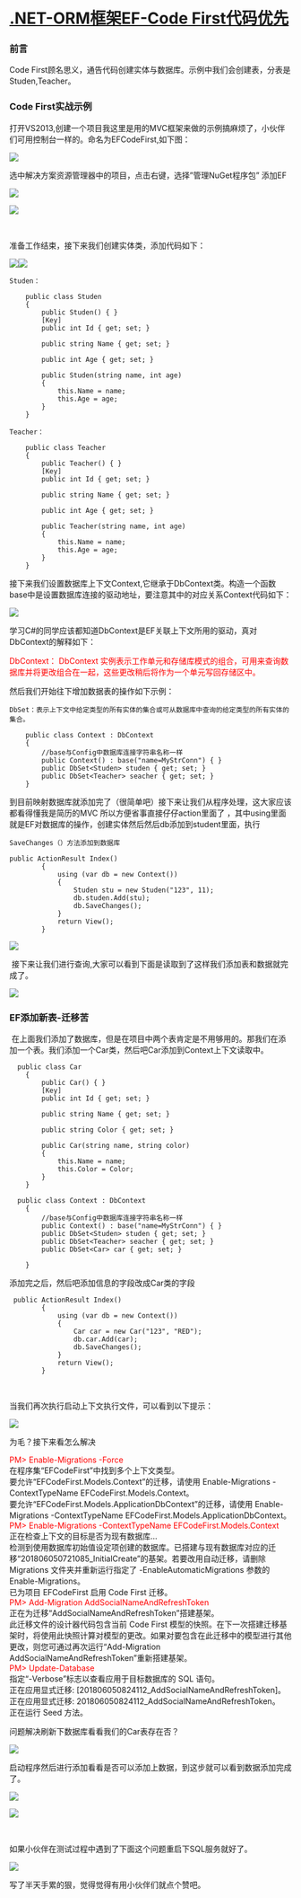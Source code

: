 # [.NET-ORM框架EF-Code First代码优先](https://www.cnblogs.com/SmileIven/p/9140442.html)

<div class="clear">

</div>

<div class="postBody">

<div id="cnblogs_post_body" class="blogpost-body">

### 前言

Code
First顾名思义，通告代码创建实体与数据库。示例中我们会创建表，分表是Studen,Teacher。

### Code First实战示例

打开VS2013,创建一个项目我这里是用的MVC框架来做的示例搞麻烦了，小伙伴们可用控制台一样的。命名为EFCodeFirst,如下图： 

![](https://images2018.cnblogs.com/blog/814205/201806/814205-20180605144729617-205152970.png)

选中解决方案资源管理器中的项目，点击右键，选择”管理NuGet程序包”
添加EF

![](https://images2018.cnblogs.com/blog/814205/201806/814205-20180605145120644-1485962114.png)

![](https://images2018.cnblogs.com/blog/814205/201806/814205-20180605145132435-1669900866.png)

 

准备工作结束，接下来我们创建实体类，添加代码如下：

![](https://images2018.cnblogs.com/blog/814205/201806/814205-20180605145352956-648076945.png)![](https://images2018.cnblogs.com/blog/814205/201806/814205-20180605145406314-137461970.png)

    Studen：

<div class="cnblogs_code">

``` 
    public class Studen
    {
        public Studen() { }
        [Key]
        public int Id { get; set; }

        public string Name { get; set; }

        public int Age { get; set; }

        public Studen(string name, int age)
        {
            this.Name = name;
            this.Age = age;
        }
    }
```

</div>

    Teacher：

<div class="cnblogs_code">

``` 
    public class Teacher
    {
        public Teacher() { }
        [Key]
        public int Id { get; set; }

        public string Name { get; set; }

        public int Age { get; set; }

        public Teacher(string name, int age)
        {
            this.Name = name;
            this.Age = age;
        }
    }
```

</div>

接下来我们设置数据库上下文Context,它继承于DbContext类。构造一个函数base中是设置数据库连接的驱动地址，要注意其中的对应关系Context代码如下：

![](https://images2018.cnblogs.com/blog/814205/201806/814205-20180605150059470-9554394.png)

学习C\#的同学应该都知道DbContext是EF关联上下文所用的驱动，真对DbContext的解释如下：

<span style="color: #ff0000">DbContext： DbContext
实例表示工作单元和存储库模式的组合，可用来查询数据库并将更改组合在一起，这些更改稍后将作为一个单元写回存储区中。</span>

然后我们开始往下增加数据表的操作如下示例：

    DbSet：表示上下文中给定类型的所有实体的集合或可从数据库中查询的给定类型的所有实体的集合。

<div class="cnblogs_code">

``` 
    public class Context : DbContext
    {
        //base与Config中数据库连接字符串名称一样
        public Context() : base("name=MyStrConn") { }
        public DbSet<Studen> studen { get; set; }
        public DbSet<Teacher> seacher { get; set; }
    }
```

</div>

到目前映射数据库就添加完了（很简单吧）接下来让我们从程序处理，这大家应该都看得懂我是简历的MVC 所以方便省事直接仔仔action里面了
，其中using里面就是EF对数据库的操作，创建实体然后然后db添加到student里面，执行

    SaveChanges（）方法添加到数据库

<div class="cnblogs_code">

    public ActionResult Index()
            {
                using (var db = new Context())
                {
                    Studen stu = new Studen("123", 11);
                    db.studen.Add(stu);
                    db.SaveChanges();
                }
                return View();
            }

</div>

![](https://images2018.cnblogs.com/blog/814205/201806/814205-20180605152437896-21784794.png)

 接下来让我们进行查询,大家可以看到下面是读取到了这样我们添加表和数据就完成了。

![](https://images2018.cnblogs.com/blog/814205/201806/814205-20180605152657889-417129440.png)

### EF添加新表-迁移苦

 在上面我们添加了数据库，但是在项目中两个表肯定是不用够用的。那我们在添加一个表。我们添加一个Car类，然后吧Car添加到Context上下文读取中。

<div class="cnblogs_code">

``` 
  public class Car
    {
        public Car() { }
        [Key]
        public int Id { get; set; }

        public string Name { get; set; }

        public string Color { get; set; }

        public Car(string name, string color)
        {
            this.Name = name;
            this.Color = Color;
        }
    }
```

</div>

<div class="cnblogs_code">

``` 
  public class Context : DbContext
    {
        //base与Config中数据库连接字符串名称一样
        public Context() : base("name=MyStrConn") { }
        public DbSet<Studen> studen { get; set; }
        public DbSet<Teacher> seacher { get; set; }
        public DbSet<Car> car { get; set; }

    }
```

</div>

添加完之后，然后吧添加信息的字段改成Car类的字段

<div class="cnblogs_code">

``` 
 public ActionResult Index()
        {
            using (var db = new Context())
            {
                Car car = new Car("123", "RED");
                db.car.Add(car);
                db.SaveChanges();
            }
            return View();
        }
```

</div>

 

当我们再次执行启动上下文执行文件，可以看到以下提示：

![](https://images2018.cnblogs.com/blog/814205/201806/814205-20180605153350998-1257339821.png)

为毛？接下来看怎么解决

<span style="color: #ff0000">PM\> Enable-Migrations -Force</span>  
在程序集“EFCodeFirst”中找到多个上下文类型。  
要允许“EFCodeFirst.Models.Context”的迁移，请使用 Enable-Migrations
-ContextTypeName EFCodeFirst.Models.Context。  
要允许“EFCodeFirst.Models.ApplicationDbContext”的迁移，请使用 Enable-Migrations
-ContextTypeName EFCodeFirst.Models.ApplicationDbContext。  
<span style="color: #ff0000">PM\> Enable-Migrations -ContextTypeName
EFCodeFirst.Models.Context</span>  
正在检查上下文的目标是否为现有数据库...  
检测到使用数据库初始值设定项创建的数据库。已搭建与现有数据库对应的迁移“201806050721085\_InitialCreate”的基架。若要改用自动迁移，请删除
Migrations 文件夹并重新运行指定了 -EnableAutomaticMigrations 参数的
Enable-Migrations。  
已为项目 EFCodeFirst 启用 Code First 迁移。  
<span style="color: #ff0000">PM\> Add-Migration
AddSocialNameAndRefreshToken</span>  
正在为迁移“AddSocialNameAndRefreshToken”搭建基架。  
此迁移文件的设计器代码包含当前 Code First
模型的快照。在下一次搭建迁移基架时，将使用此快照计算对模型的更改。如果对要包含在此迁移中的模型进行其他更改，则您可通过再次运行“Add-Migration
AddSocialNameAndRefreshToken”重新搭建基架。  
<span style="color: #ff0000">PM\> Update-Database</span>  
指定“-Verbose”标志以查看应用于目标数据库的 SQL 语句。  
正在应用显式迁移: \[201806050824112\_AddSocialNameAndRefreshToken\]。  
正在应用显式迁移: 201806050824112\_AddSocialNameAndRefreshToken。  
正在运行 Seed
方法。

问题解决刷新下数据库看看我们的Car表存在否？

![](https://images2018.cnblogs.com/blog/814205/201806/814205-20180605162651302-598687921.png)

启动程序然后进行添加看看是否可以添加上数据，到这步就可以看到数据添加完成了。

![](https://images2018.cnblogs.com/blog/814205/201806/814205-20180605162738772-1152898408.png)

![](https://images2018.cnblogs.com/blog/814205/201806/814205-20180605162802987-2098984431.png)

 

如果小伙伴在测试过程中遇到了下面这个问题重启下SQL服务就好了。

![](https://images2018.cnblogs.com/blog/814205/201806/814205-20180605163125163-1748541462.png)

写了半天手累的狠，觉得觉得有用小伙伴们就点个赞吧。

 

